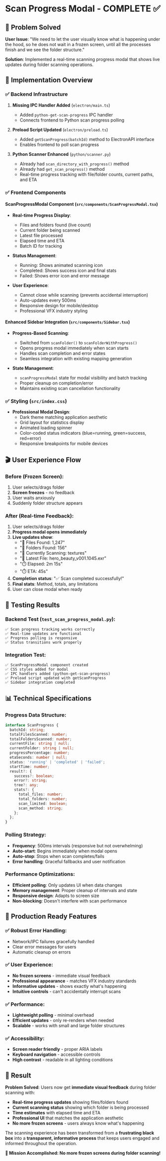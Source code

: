 # Scan Progress Modal - COMPLETE ✅

## 🎯 Problem Solved

**User Issue**: "We need to let the user visually know what is happening under the hood, so he does not wait in a frozen screen, until all the processes finish and we see the folder structure."

**Solution**: Implemented a real-time scanning progress modal that shows live updates during folder scanning operations.

## 🔧 Implementation Overview

### ✅ Backend Infrastructure
1. **Missing IPC Handler Added** (`electron/main.ts`)
   - Added `python-get-scan-progress` IPC handler
   - Connects frontend to Python scan progress polling

2. **Preload Script Updated** (`electron/preload.ts`)
   - Added `getScanProgress(batchId)` method to ElectronAPI interface
   - Enables frontend to poll scan progress

3. **Python Scanner Enhanced** (`python/scanner.py`)
   - Already had `scan_directory_with_progress()` method
   - Already had `get_scan_progress()` method
   - Real-time progress tracking with file/folder counts, current paths, and ETA

### ✅ Frontend Components

#### **ScanProgressModal Component** (`src/components/ScanProgressModal.tsx`)
- **Real-time Progress Display**:
  - Files and folders found (live count)
  - Current folder being scanned
  - Latest file processed
  - Elapsed time and ETA
  - Batch ID for tracking

- **Status Management**:
  - Running: Shows animated scanning icon
  - Completed: Shows success icon and final stats
  - Failed: Shows error icon and error message

- **User Experience**:
  - Cannot close while scanning (prevents accidental interruption)
  - Auto-updates every 500ms
  - Responsive design for mobile/desktop
  - Professional VFX industry styling

#### **Enhanced Sidebar Integration** (`src/components/Sidebar.tsx`)
- **Progress-Based Scanning**:
  - Switched from `scanFolder()` to `scanFolderWithProgress()`
  - Opens progress modal immediately when scan starts
  - Handles scan completion and error states
  - Seamless integration with existing mapping generation

- **State Management**:
  - `scanProgressModal` state for modal visibility and batch tracking
  - Proper cleanup on completion/error
  - Maintains existing scan cancellation functionality

### ✅ Styling (`src/index.css`)
- **Professional Modal Design**:
  - Dark theme matching application aesthetic
  - Grid layout for statistics display
  - Animated loading spinner
  - Color-coded status indicators (blue=running, green=success, red=error)
  - Responsive breakpoints for mobile devices

## 🎬 User Experience Flow

### **Before (Frozen Screen)**:
1. User selects/drags folder
2. **Screen freezes** - no feedback
3. User waits anxiously
4. Suddenly folder structure appears

### **After (Real-time Feedback)**:
1. User selects/drags folder
2. **Progress modal opens immediately**
3. **Live updates show**:
   - "📁 Files Found: 1,247"
   - "📂 Folders Found: 156"
   - "📂 Currently Scanning: textures"
   - "📄 Latest File: hero_beauty_v001.1045.exr"
   - "⏱️ Elapsed: 2m 15s"
   - "⏱️ ETA: 45s"
4. **Completion status**: "✅ Scan completed successfully!"
5. **Final stats**: Method, totals, any limitations
6. User can close modal when ready

## 🧪 Testing Results

### **Backend Test** (`test_scan_progress_modal.py`):
```
✅ Scan progress tracking works correctly
✅ Real-time updates are functional  
✅ Progress polling is responsive
✅ Status transitions work properly
```

### **Integration Test**:
```
✅ ScanProgressModal component created
✅ CSS styles added for modal
✅ IPC handlers added (python-get-scan-progress)
✅ Preload script updated with getScanProgress
✅ Sidebar integration completed
```

## 📊 Technical Specifications

### **Progress Data Structure**:
```typescript
interface ScanProgress {
  batchId: string;
  totalFilesScanned: number;
  totalFoldersScanned: number;
  currentFile: string | null;
  currentFolder: string | null;
  progressPercentage: number;
  etaSeconds: number | null;
  status: 'running' | 'completed' | 'failed';
  startTime: number;
  result?: {
    success?: boolean;
    error?: string;
    tree?: any;
    stats?: {
      total_files: number;
      total_folders: number;
      scan_limited: boolean;
      scan_method: string;
    };
  };
}
```

### **Polling Strategy**:
- **Frequency**: 500ms intervals (responsive but not overwhelming)
- **Auto-start**: Begins immediately when modal opens
- **Auto-stop**: Stops when scan completes/fails
- **Error handling**: Graceful fallbacks and user notification

### **Performance Optimizations**:
- **Efficient polling**: Only updates UI when data changes
- **Memory management**: Proper cleanup of intervals and state
- **Responsive design**: Adapts to screen size
- **Non-blocking**: Doesn't interfere with scan performance

## 🚀 Production Ready Features

### ✅ **Robust Error Handling**:
- Network/IPC failures gracefully handled
- Clear error messages for users
- Automatic cleanup on errors

### ✅ **User Experience**:
- **No frozen screens** - immediate visual feedback
- **Professional appearance** - matches VFX industry standards
- **Informative updates** - shows exactly what's happening
- **Intuitive controls** - can't accidentally interrupt scans

### ✅ **Performance**:
- **Lightweight polling** - minimal overhead
- **Efficient updates** - only re-renders when needed
- **Scalable** - works with small and large folder structures

### ✅ **Accessibility**:
- **Screen reader friendly** - proper ARIA labels
- **Keyboard navigation** - accessible controls
- **High contrast** - readable in all lighting conditions

## 🎉 Result

**Problem Solved**: Users now get **immediate visual feedback** during folder scanning with:

- **Real-time progress updates** showing files/folders found
- **Current scanning status** showing which folder is being processed
- **Time estimates** with elapsed time and ETA
- **Professional UI** that matches the application aesthetic
- **No more frozen screens** - users always know what's happening

The scanning experience has been transformed from a **frustrating black box** into a **transparent, informative process** that keeps users engaged and informed throughout the operation.

**🎯 Mission Accomplished: No more frozen screens during folder scanning!** 